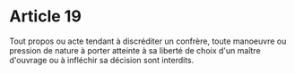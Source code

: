 # Article 19

Tout propos ou acte tendant à discréditer un confrère, toute manoeuvre ou pression de nature à porter atteinte à sa liberté de choix d'un maître d'ouvrage ou à infléchir sa décision sont interdits.
